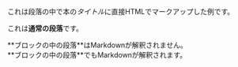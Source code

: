 これは段落の中で本の<cite>タイトル</cite>に直接HTMLでマークアップした例です。

これは**通常の段落**です。

<div>
**ブロックの中の段落**はMarkdownが解釈されません。
</div>

<div markdown="1">
**ブロックの中の段落**でもMarkdownが解釈されます。
</div>
